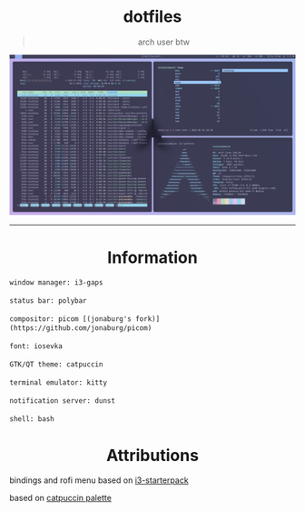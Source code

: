 <div align="center">
    <h1>dotfiles</h1>
    <blockquote>
        <p>arch user btw</p>
    </blockquote>
</div>


![dotfile preview](https://github.com/NuIlifies/dotfiles/blob/main/preview.png?raw=true)

---

<div align="center">
    <h1>Information</h1>
</div>

```
window manager: i3-gaps

status bar: polybar

compositor: picom [(jonaburg's fork)] (https://github.com/jonaburg/picom)

font: iosevka

GTK/QT theme: catpuccin

terminal emulator: kitty

notification server: dunst

shell: bash
````


<div align="center">
    <h1>Attributions</h1>
</div>

bindings and rofi menu based on [i3-starterpack](https://github.com/addy-dclxvi/i3-starterpack)

based on [catpuccin palette](https://github.com/catppuccin/catppuccin)

